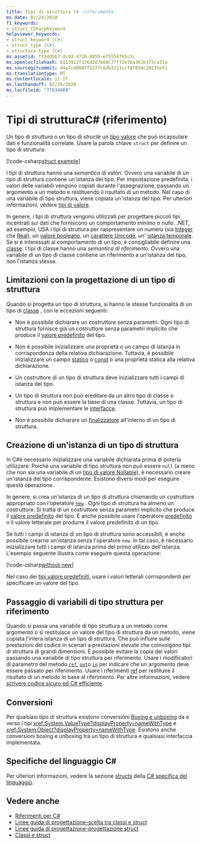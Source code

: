 ```yaml
---
title: Tipi di struttura C# -riferimento
ms.date: 02/24/2020
f1_keywords:
- struct_CSharpKeyword
helpviewer_keywords:
- struct keyword [C#]
- struct type [C#]
- structure type [C#]
ms.assetid: ff3dd9b7-dc93-4720-8855-ef5558f65c7c
ms.openlocfilehash: 6113912f176d2d7b68c77ff2e78a361b373ca31a
ms.sourcegitcommit: 44a7cd8687f227fc6db3211ccf4783dc20235e51
ms.translationtype: MT
ms.contentlocale: it-IT
ms.lasthandoff: 02/26/2020
ms.locfileid: "77634869"
---
```

# <a name="structure-types-c-reference"></a>Tipi di strutturaC# (riferimento)

Un tipo di *struttura* o un tipo di *struct*è un [tipo valore](value-types.md) che può incapsulare dati e funzionalità correlate. Usare la parola chiave `struct` per definire un tipo di struttura:

[!code-csharp[struct example](~/samples/csharp/language-reference/builtin-types/StructType.cs#StructExample)]

I tipi di struttura hanno una *semantica di valori*. Ovvero una variabile di un tipo di struttura contiene un'istanza del tipo. Per impostazione predefinita, i valori delle variabili vengono copiati durante l'assegnazione, passando un argomento a un metodo e restituendo il risultato di un metodo. Nel caso di una variabile di tipo struttura, viene copiata un'istanza del tipo. Per ulteriori informazioni, vedere [tipi di valore](value-types.md).

In genere, i tipi di struttura vengono utilizzati per progettare piccoli tipi incentrati sui dati che forniscono un comportamento minimo o nullo. .NET, ad esempio, USA i tipi di struttura per rappresentare un numero (sia [Integer](integral-numeric-types.md) che [Real](floating-point-numeric-types.md)), un [valore booleano](bool.md), un [carattere Unicode](char.md), un' [istanza temporale](xref:System.DateTime). Se si è interessati al comportamento di un tipo, è consigliabile definire una [classe](../keywords/class.md). I tipi di classe hanno una *semantica di riferimento*. Ovvero una variabile di un tipo di classe contiene un riferimento a un'istanza del tipo, non l'istanza stessa.

## <a name="limitations-with-the-design-of-a-structure-type"></a>Limitazioni con la progettazione di un tipo di struttura

Quando si progetta un tipo di struttura, si hanno le stesse funzionalità di un tipo di [classe](../keywords/class.md) , con le eccezioni seguenti:

- Non è possibile dichiarare un costruttore senza parametri. Ogni tipo di struttura fornisce già un costruttore senza parametri implicito che produce il [valore predefinito](default-values.md) del tipo.

- Non è possibile inizializzare una proprietà o un campo di istanza in corrispondenza della relativa dichiarazione. Tuttavia, è possibile inizializzare un campo [statico](../keywords/static.md) o [const](../keywords/const.md) o una proprietà statica alla relativa dichiarazione.

- Un costruttore di un tipo di struttura deve inizializzare tutti i campi di istanza del tipo.

- Un tipo di struttura non può ereditare da un altro tipo di classe o struttura e non può essere la base di una classe. Tuttavia, un tipo di struttura può implementare le [interfacce](../keywords/interface.md).

- Non è possibile dichiarare un [finalizzatore](../../programming-guide/classes-and-structs/destructors.md) all'interno di un tipo di struttura.

## <a name="instantiation-of-a-structure-type"></a>Creazione di un'istanza di un tipo di struttura

In C#è necessario inizializzare una variabile dichiarata prima di poterla utilizzare. Poiché una variabile di tipo struttura non può essere `null` (a meno che non sia una variabile di un [tipo di valore Nullable](nullable-value-types.md)), è necessario creare un'istanza del tipo corrispondente. Esistono diversi modi per eseguire questa operazione.

In genere, si crea un'istanza di un tipo di struttura chiamando un costruttore appropriato con l'operatore [`new`](../operators/new-operator.md) . Ogni tipo di struttura ha almeno un costruttore. Si tratta di un costruttore senza parametri implicito che produce il [valore predefinito](default-values.md) del tipo. È anche possibile usare l'operatore [predefinito](../operators/default.md) o il valore letterale per produrre il valore predefinito di un tipo.

Se tutti i campi di istanza di un tipo di struttura sono accessibili, è anche possibile crearne un'istanza senza l'operatore `new`. In tal caso, è necessario inizializzare tutti i campi di istanza prima del primo utilizzo dell'istanza. L'esempio seguente illustra come eseguire questa operazione:

[!code-csharp[without new](~/samples/csharp/language-reference/builtin-types/StructType.cs#WithoutNew)]

Nel caso dei [tipi valore predefiniti](value-types.md#built-in-value-types), usare i valori letterali corrispondenti per specificare un valore del tipo.

## <a name="passing-structure-type-variables-by-reference"></a>Passaggio di variabili di tipo struttura per riferimento

Quando si passa una variabile di tipo struttura a un metodo come argomento o si restituisce un valore del tipo di struttura da un metodo, viene copiata l'intera istanza di un tipo di struttura. Che può influire sulle prestazioni del codice in scenari a prestazioni elevate che coinvolgono tipi di struttura di grandi dimensioni. È possibile evitare la copia dei valori passando una variabile di tipo struttura per riferimento. Usare i modificatori di parametro del metodo [`ref`](../keywords/ref.md#passing-an-argument-by-reference), [`out`](../keywords/out-parameter-modifier.md)o [`in`](../keywords/in-parameter-modifier.md) per indicare che un argomento deve essere passato per riferimento. Usare i riferimenti [ref](../../programming-guide/classes-and-structs/ref-returns.md) per restituire il risultato di un metodo in base al riferimento. Per altre informazioni, vedere [scrivere codice sicuro ed C# efficiente](../../write-safe-efficient-code.md).

## <a name="conversions"></a>Conversioni

Per qualsiasi tipo di struttura esistono conversioni [Boxing e unboxing](../../programming-guide/types/boxing-and-unboxing.md) da e verso i tipi <xref:System.ValueType?displayProperty=nameWithType> e <xref:System.Object?displayProperty=nameWithType>. Esistono anche conversioni boxing e unboxing tra un tipo di struttura e qualsiasi interfaccia implementata.

## <a name="c-language-specification"></a>Specifiche del linguaggio C#

Per ulteriori informazioni, vedere la sezione [structs](~/_csharplang/spec/structs.md) della [ C# specifica del linguaggio](~/_csharplang/spec/introduction.md).

## <a name="see-also"></a>Vedere anche

- [Riferimenti per C#](../index.md)
- [Linee guida di progettazione-scelta tra classi e struct](../../../standard/design-guidelines/choosing-between-class-and-struct.md)
- [Linee guida di progettazione-progettazione struct](../../../standard/design-guidelines/struct.md)
- [Classi e struct](../../programming-guide/classes-and-structs/index.md)
